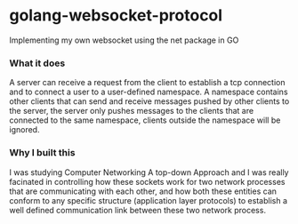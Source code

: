 # golang-websocket-protocol

Implementing my own websocket using the net package in GO

### What it does
A server can receive a request from the client to establish a tcp connection and to connect a user to a user-defined namespace. A namespace contains other clients that can send and receive messages pushed by other clients to the server, the server only pushes messages to the clients that are connected to the same namespace, clients outside the namespace will be ignored.


### Why I built this
I was studying Computer Networking A top-down Approach and I was really facinated in controlling how these sockets work for two network processes that are communicating with each other, and how both these entities can conform to any specific structure (application layer protocols) to establish a well defined communication link between these two network process.
